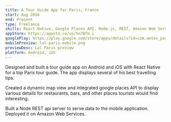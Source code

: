 ```yaml
---
title: A Tour Guide App for Paris, France
start: Aug 2016 
end: Present
type: Freelance 
skills: React Native, Google Places API, Node.js, REST, Amazon Web Services
appStore: https://appsto.re/us/5n7Bfb.i
googlePlay: https://play.google.com/store/apps/details?id=com.antos_paris&hl=en
mobilePreview: lal-paris-mobile.png
previewDesc: Lal Paris preview
platform: Android, iOS
---
```

Designed and built a tour guide app on Android and iOS with React Native for a top Paris tour guide. The app displays several of his best travelling tips.

Created a dynamic map view and integrated google places API to display various details for restaurants, bars, and other places tourists would find interesting.

Built a Node REST api server to serve data to the mobile application. Deployed it on Amazon Web Services.